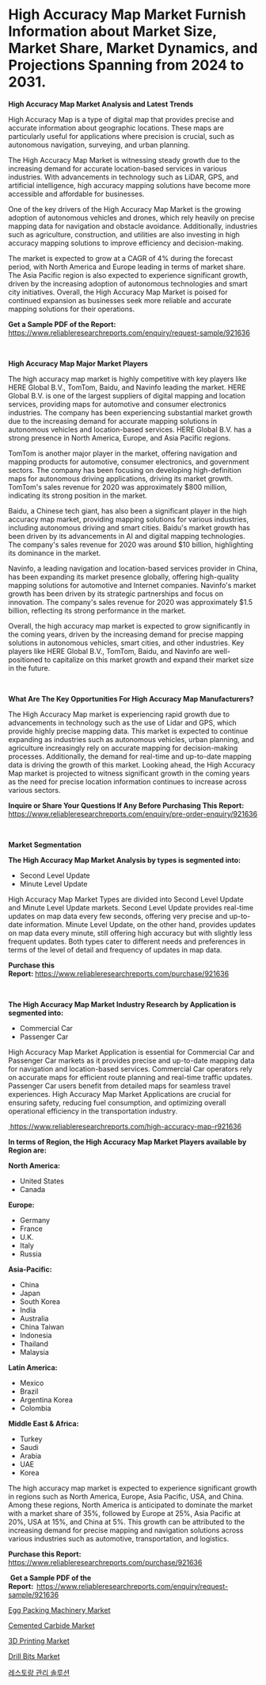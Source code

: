 <p><h1>High Accuracy Map Market Furnish Information about Market Size, Market Share, Market Dynamics, and Projections Spanning from 2024 to 2031.</h1></p><p><strong>High Accuracy Map Market Analysis and Latest Trends</strong></p>
<p><p>High Accuracy Map is a type of digital map that provides precise and accurate information about geographic locations. These maps are particularly useful for applications where precision is crucial, such as autonomous navigation, surveying, and urban planning.</p><p>The High Accuracy Map Market is witnessing steady growth due to the increasing demand for accurate location-based services in various industries. With advancements in technology such as LiDAR, GPS, and artificial intelligence, high accuracy mapping solutions have become more accessible and affordable for businesses.</p><p>One of the key drivers of the High Accuracy Map Market is the growing adoption of autonomous vehicles and drones, which rely heavily on precise mapping data for navigation and obstacle avoidance. Additionally, industries such as agriculture, construction, and utilities are also investing in high accuracy mapping solutions to improve efficiency and decision-making.</p><p>The market is expected to grow at a CAGR of 4% during the forecast period, with North America and Europe leading in terms of market share. The Asia Pacific region is also expected to experience significant growth, driven by the increasing adoption of autonomous technologies and smart city initiatives. Overall, the High Accuracy Map Market is poised for continued expansion as businesses seek more reliable and accurate mapping solutions for their operations.</p></p>
<p><strong>Get a Sample PDF of the Report:&nbsp;</strong> <a href="https://www.reliableresearchreports.com/enquiry/request-sample/921636">https://www.reliableresearchreports.com/enquiry/request-sample/921636</a></p>
<p>&nbsp;</p>
<p><strong>High Accuracy Map Major Market Players</strong></p>
<p><p>The high accuracy map market is highly competitive with key players like HERE Global B.V., TomTom, Baidu, and Navinfo leading the market. HERE Global B.V. is one of the largest suppliers of digital mapping and location services, providing maps for automotive and consumer electronics industries. The company has been experiencing substantial market growth due to the increasing demand for accurate mapping solutions in autonomous vehicles and location-based services. HERE Global B.V. has a strong presence in North America, Europe, and Asia Pacific regions.</p><p>TomTom is another major player in the market, offering navigation and mapping products for automotive, consumer electronics, and government sectors. The company has been focusing on developing high-definition maps for autonomous driving applications, driving its market growth. TomTom's sales revenue for 2020 was approximately $800 million, indicating its strong position in the market.</p><p>Baidu, a Chinese tech giant, has also been a significant player in the high accuracy map market, providing mapping solutions for various industries, including autonomous driving and smart cities. Baidu's market growth has been driven by its advancements in AI and digital mapping technologies. The company's sales revenue for 2020 was around $10 billion, highlighting its dominance in the market.</p><p>Navinfo, a leading navigation and location-based services provider in China, has been expanding its market presence globally, offering high-quality mapping solutions for automotive and Internet companies. Navinfo's market growth has been driven by its strategic partnerships and focus on innovation. The company's sales revenue for 2020 was approximately $1.5 billion, reflecting its strong performance in the market.</p><p>Overall, the high accuracy map market is expected to grow significantly in the coming years, driven by the increasing demand for precise mapping solutions in autonomous vehicles, smart cities, and other industries. Key players like HERE Global B.V., TomTom, Baidu, and Navinfo are well-positioned to capitalize on this market growth and expand their market size in the future.</p></p>
<p>&nbsp;</p>
<p><strong>What Are The Key Opportunities For High Accuracy Map Manufacturers?</strong></p>
<p><p>The High Accuracy Map market is experiencing rapid growth due to advancements in technology such as the use of Lidar and GPS, which provide highly precise mapping data. This market is expected to continue expanding as industries such as autonomous vehicles, urban planning, and agriculture increasingly rely on accurate mapping for decision-making processes. Additionally, the demand for real-time and up-to-date mapping data is driving the growth of this market. Looking ahead, the High Accuracy Map market is projected to witness significant growth in the coming years as the need for precise location information continues to increase across various sectors.</p></p>
<p><strong>Inquire or Share Your Questions If Any Before Purchasing This Report:</strong> <a href="https://www.reliableresearchreports.com/enquiry/pre-order-enquiry/921636">https://www.reliableresearchreports.com/enquiry/pre-order-enquiry/921636</a></p>
<p>&nbsp;</p>
<p><strong>Market Segmentation</strong></p>
<p><strong>The High Accuracy Map Market Analysis by types is segmented into:</strong></p>
<p><ul><li>Second Level Update</li><li>Minute Level Update</li></ul></p>
<p><p>High Accuracy Map Market Types are divided into Second Level Update and Minute Level Update markets. Second Level Update provides real-time updates on map data every few seconds, offering very precise and up-to-date information. Minute Level Update, on the other hand, provides updates on map data every minute, still offering high accuracy but with slightly less frequent updates. Both types cater to different needs and preferences in terms of the level of detail and frequency of updates in map data.</p></p>
<p><strong>Purchase this Report:&nbsp;</strong><a href="https://www.reliableresearchreports.com/purchase/921636">https://www.reliableresearchreports.com/purchase/921636</a></p>
<p>&nbsp;</p>
<p><strong>The High Accuracy Map Market Industry Research by Application is segmented into:</strong></p>
<p><ul><li>Commercial Car</li><li>Passenger Car</li></ul></p>
<p><p>High Accuracy Map Market Application is essential for Commercial Car and Passenger Car markets as it provides precise and up-to-date mapping data for navigation and location-based services. Commercial Car operators rely on accurate maps for efficient route planning and real-time traffic updates. Passenger Car users benefit from detailed maps for seamless travel experiences. High Accuracy Map Market Applications are crucial for ensuring safety, reducing fuel consumption, and optimizing overall operational efficiency in the transportation industry.</p></p>
<p><a href="https://www.reliableresearchreports.com/high-accuracy-map-r921636">&nbsp;https://www.reliableresearchreports.com/high-accuracy-map-r921636</a></p>
<p><strong>In terms of Region, the High Accuracy Map Market Players available by Region are:</strong></p>
<p>
    <p> <strong> North America: </strong>
        <ul>
            <li>United States</li>
            <li>Canada</li>
        </ul>
        </p> 
    <p> <strong> Europe: </strong>
        <ul>
            <li>Germany</li>
            <li>France</li>
            <li>U.K.</li>
            <li>Italy</li>
            <li>Russia</li>
        </ul>
        </p> 
    <p> <strong> Asia-Pacific: </strong>
        <ul>
            <li>China</li>
            <li>Japan</li>
            <li>South Korea</li>
            <li>India</li>
            <li>Australia</li>
            <li>China Taiwan</li>
            <li>Indonesia</li>
            <li>Thailand</li>
            <li>Malaysia</li>
        </ul>
        </p> 
    <p> <strong> Latin America: </strong>
        <ul>
            <li>Mexico</li>
            <li>Brazil</li>
            <li>Argentina Korea</li>
            <li>Colombia</li>
        </ul>
        </p> 
    <p> <strong> Middle East & Africa: </strong>
        <ul>
            <li>Turkey</li>
            <li>Saudi</li>
            <li>Arabia</li>
            <li>UAE</li>
            <li>Korea</li>
        </ul>
    </p>
    </p>
<p><p>The high accuracy map market is expected to experience significant growth in regions such as North America, Europe, Asia Pacific, USA, and China. Among these regions, North America is anticipated to dominate the market with a market share of 35%, followed by Europe at 25%, Asia Pacific at 20%, USA at 15%, and China at 5%. This growth can be attributed to the increasing demand for precise mapping and navigation solutions across various industries such as automotive, transportation, and logistics.</p></p>
<p><strong>Purchase this Report: </strong><a href="https://www.reliableresearchreports.com/purchase/921636">https://www.reliableresearchreports.com/purchase/921636</a></p>
<p>&nbsp;<strong>Get a Sample PDF of the Report:&nbsp;&nbsp;</strong><a href="https://www.reliableresearchreports.com/enquiry/request-sample/921636">https://www.reliableresearchreports.com/enquiry/request-sample/921636</a></p>
<p><strong></strong></p>
<p><p><a href="https://www.linkedin.com/pulse/global-egg-packing-machinery-market-size-trends-analysis-idcme?trackingId=BQ73uo3kR7%2BQjCGcLuPF2g%3D%3D">Egg Packing Machinery Market</a></p><p><a href="https://www.linkedin.com/pulse/cemented-carbide-industry-analysis-report-its-market-d4j5c?trackingId=Kdm68t1GQ9%2BeG5ZsuTJB%2FQ%3D%3D">Cemented Carbide Market</a></p><p><a href="https://medium.com/@elzaziemann1943/3d-printing-market-global-market-insights-and-sales-trends-2024-to-2031-d90b71f84185">3D Printing Market</a></p><p><a href="https://medium.com/@vallieemard78/global-drill-bits-market-opportunities-and-forecast-for-period-from-2024-to-2031-e5b96dc87abc">Drill Bits Market</a></p><p><a href="https://medium.com/@kelvinfeenrey98677/%EA%B8%80%EB%A1%9C%EB%B2%8C-%EB%A0%88%EC%8A%A4%ED%86%A0%EB%9E%91-%EA%B4%80%EB%A6%AC-%EC%86%94%EB%A3%A8%EC%85%98-%EC%8B%9C%EC%9E%A5-%EA%B7%9C%EB%AA%A8-%EB%B0%8F-%EC%A0%90%EC%9C%A0%EC%9C%A8-%EB%B6%84%EC%84%9D-%EC%A0%9C%ED%92%88-%EC%9C%A0%ED%98%95-%EB%B3%84-%EC%9D%91%EC%9A%A9-%EB%B6%84%EC%95%BC-%EB%B3%84-%EC%A7%80%EC%97%AD-%EB%B3%84-%EC%98%88%EC%B8%A1-2024-2031-3cb5cd8e5f27">레스토랑 관리 솔루션</a></p></p>